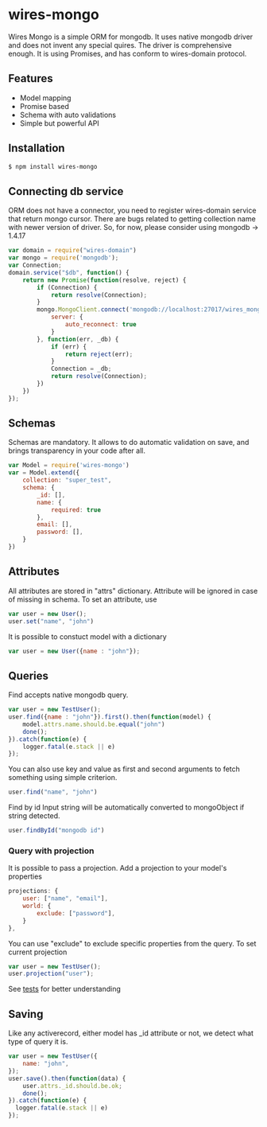 # wires-mongo

Wires Mongo is a simple ORM for mongodb. It uses native mongodb driver and does not invent any special quires. The driver is comprehensive enough. It is using Promises, and has conform to wires-domain protocol.



## Features

  * Model mapping
  * Promise based
  * Schema with auto validations
  * Simple but powerful API

## Installation

```bash
$ npm install wires-mongo
```

## Connecting db service

ORM does not have a connector, you need to register wires-domain service that return mongo cursor.
There are bugs related to getting collection name with newer version of driver. So, for now, please consider using
mongodb -> 1.4.17
```js
var domain = require("wires-domain")
var mongo = require('mongodb');
var Connection;
domain.service("$db", function() {
	return new Promise(function(resolve, reject) {
		if (Connection) {
			return resolve(Connection);
		}
		mongo.MongoClient.connect('mongodb://localhost:27017/wires_mongo_test', {
			server: {
				auto_reconnect: true
			}
		}, function(err, _db) {
			if (err) {
				return reject(err);
			}
			Connection = _db;
			return resolve(Connection);
		})
	})
});
```

## Schemas
Schemas are mandatory. It allows to do automatic validation on save, and brings transparency in your code after all.

```js
var Model = require('wires-mongo')
var = Model.extend({
	collection: "super_test",
	schema: {
		_id: [],
		name: {
		    required: true
		},
		email: [],
		password: [],
	}
})
```

## Attributes

All attributes are stored in "attrs" dictionary. Attribute will be ignored in case of missing in schema.
To set an attribute, use
```js
var user = new User();
user.set("name", "john")
```

It is possible to constuct model with a dictionary

```js
var user = new User({name : "john"});
```

## Queries
Find accepts native mongodb query. 
```js
var user = new TestUser();
user.find({name : "john"}).first().then(function(model) {
	model.attrs.name.should.be.equal("john")
	done();
}).catch(function(e) {
	logger.fatal(e.stack || e)
});
```

You can also use key and value as first and second arguments to fetch something using simple criterion.

```js
user.find("name", "john")
```

Find by id
Input string will be automatically converted to mongoObject if string detected.
```js
user.findById("mongodb id")
```

### Query with projection
It is possible to pass a projection. Add a projection to your model's properties

```js
projections: {
	user: ["name", "email"],
	world: {
		exclude: ["password"],
	}
},
```

You can use "exclude" to exclude specific properties from the query.
To set current projection

```js
var user = new TestUser();
user.projection("user");
```

See [tests](wiresjs/wires-mongo/blob/master/test/base_model_test.js) for better understanding

## Saving
Like any activerecord, either model has _id attribute or not, we detect what type of query it is.
```js
var user = new TestUser({
    name: "john",
});
user.save().then(function(data) {
	user.attrs._id.should.be.ok;
	done();
}).catch(function(e) {
  logger.fatal(e.stack || e)
});
```








